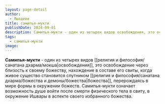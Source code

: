 ```yaml
---
layout: page-detail
author:
  - Яшодеви
title: самипья-мукти
publishDate: 2024-09-01
description: Самипья-мукти - один из четырех видов освобождения, это освобождение через близость к своему божеству, нахождение в составе его свиты, когда живое существо становится спутником божества, перерождаясь в мире формы в окружении божеств. Самипья-мукти означает возможность душе войти после смерти физического тела в свиту, в окружение Ишвары в аспекте своего избранного божества.
tags:
  - самипья-мукти
image:
---
```

**Самипья-мукти** - один из четырех видов [[религия и философия/санатана дхарма/мокша|освобождения]], это освобождение через близость к своему божеству, нахождение в составе его свиты, когда живое существо становится спутником [[религия и философия/санатана дхарма/божества и демоны/божества|божества]], перерождаясь в мире формы в окружении божеств. Самипья-мукти означает возможность душе войти после смерти физического тела в свиту, в окружение Ишвары в аспекте своего избранного божества.

